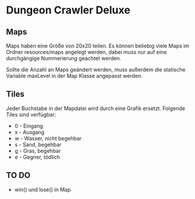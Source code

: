 # Dungeon Crawler Deluxe

## Maps

Maps haben eine Größe von 20x20 teilen. Es können beliebig viele Maps im Ordner resources/maps angelegt werden, dabei muss nur auf eine durchgängige Nummerierung geachtet werden.

Sollte die Anzahl an Maps geändert werden, muss außerdem die statische Variable maxLevel in der Map Klasse angepasst werden.

## Tiles

Jeder Buchstabe in der Mapdatei wird durch eine Grafik ersetzt. Folgende Tiles sind verfügbar:

* 0 - Eingang
* x - Ausgang
* w - Wasser, nicht begehbar
* s - Sand, begehbar
* g - Gras, begehbar
* e - Gegner, tödlich

## TO DO

* win() und lose() in Map
